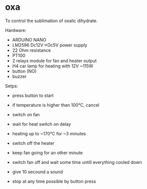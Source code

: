 # oxa
To control the sublimation of oxalic dihydrate.

  Hardware:
  - ARDUINO NANO
  - LM2596 Dc12V->Dc5V power supply
  - 22 Ohm resistance
  - PT100
  - 2 relays module for fan and heater output
  - H4 car lamp for heating with 12V ~115W
  - button (NO)
  - buzzer

  Setps:
  - press button to start 
  - if temperature is higher than 100°C, cancel
  - switch on fan
  - wait for heat switch on delay
  - heating up to ~170°C for ~3 minutes
  - switch off the heater
  - keep fan going for an other minute
  - switch fan off and wait some time untill everything cooled down
  - give 10 secound a sound
  
  - stop at any time possible by button press
